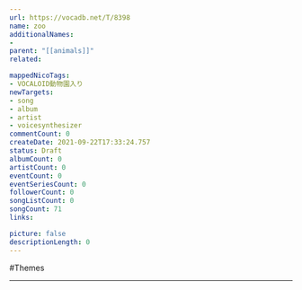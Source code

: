 ```yaml
---
url: https://vocadb.net/T/8398
name: zoo
additionalNames: 
- 
parent: "[[animals]]"
related:

mappedNicoTags:
- VOCALOID動物園入り
newTargets:
- song
- album
- artist
- voicesynthesizer
commentCount: 0
createDate: 2021-09-22T17:33:24.757
status: Draft
albumCount: 0
artistCount: 0
eventCount: 0
eventSeriesCount: 0
followerCount: 0
songListCount: 0
songCount: 71
links: 

picture: false
descriptionLength: 0
---
```


#Themes



---

